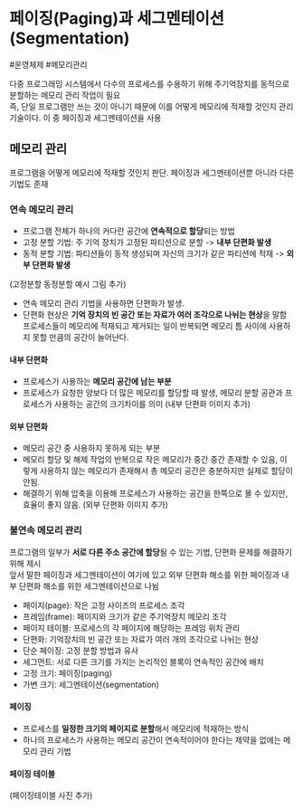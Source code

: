 # 페이징(Paging)과 세그멘테이션(Segmentation)

#운영체제 #메모리관리

다중 프로그래밍 시스템에서 다수의 프로세스를 수용하기 위해 주기억장치를 동적으로 분할하는 메모리 관리 작업이 필요
<br>
즉, 단일 프로그램만 쓰는 것이 아니기 때문에 이를 어떻게 메모리에 적재할 것인지 관리 기술이다. 이 중 페이징과 세그멘테이션을 사용


## 메모리 관리
프로그램을 어떻게 메모리에 적재할 것인지 판단.
페이징과 세그멘테이션뿐 아니라 다른 기법도 존재

### 연속 메모리 관리
- 프로그램 전체가 하나의 커다란 공간에 **연속적으로 할당**되는 방법
- 고정 분할 기법: 주 기억 장치가 고정된 파티션으로 분할 -> **내부 단편화 발생**
- 동적 분할 기법: 파티션들이 동적 생성되며 자신의 크기가 같은 파티션에 적재 -> **외부 단편화 발생**

(고정분할 동정분할 예시 그림 추가)

- 연속 메모리 관리 기법을 사용하면 단편화가 발생.
- 단편화 현상은 **기억 장치의 빈 공간 또는 자료가 여러 조각으로 나뉘는 현상**을 말함 프로세스들이 메모리에 적재되고 제거되는 일이 반복되면 메모리 틈 사이에 사용하지 못할 만큼의 공간이 늘어난다.

#### 내부 단편화
- 프로세스가 사용하는 **메모리 공간에 남는 부분**
- 프로세스가 요청한 양보다 더 많은 메모리를 할당할 때 발생, 메모리 분할 공관과 프로세스가 사용하는 공간의 크기차이를 의미
(내부 단편화 이미지 추가)

#### 외부 단편화
- 메모리 공간 중 사용하지 못하게 되는 부분
- 메모리 할당 및 해제 작업의 반복으로 작은 메모리가 중간 중간 존재할 수 있음, 이렇게 사용하지 않는 메모리가 존재해서 총 메모리 공간은 충분하지만 실제로 할당이 안됨.
- 해결하기 위해 압축을 이용해 프로세스가 사용하는 공간을 한쪽으로 몰 수 있지만, 효율이 좋지 않음.
(외부 단편화 이미지 추가)

### 불연속 메모리 관리

프로그램의 일부가 **서로 다른 주소 공간에 할당**될 수 있는 기법, 단편화 문제를 해결하기 위해 제시
<br>
앞서 말한 페이징과 세그멘테이션이 여기에 있고 외부 단편화 해소를 위한 페이징과 내부 단편화 해소를 위한 세그멘테이션으로 나뉨

- 페이지(page): 작은 고정 사이즈의 프로세스 조각
- 프레임(frame): 페이지와 크기가 같은 주기억장치 메모리 조각
- 페이지 테이블: 프로세스의 각 페이지에 해당하는 프레임 위치 관리
- 단편화: 기억장치의 빈 공간 또는 자료가 여러 개의 조각으로 나뉘는 현상
- 단순 페이징: 고정 분할 방법과 유사
- 세그먼트: 서로 다른 크기를 가지는 논리적인 블록이 연속적인 공간에 배치
- 고정 크기: 페이징(paging)
- 가변 크기: 세그멘테이션(segmentation)

#### 페이징
- 프로세스를 **일정한 크기의 페이지로 분할**해서 메모리에 적재하는 방식
- 하나의 프로세스가 사용하는 메모리 공간이 연속적이어야 한다는 제약을 없에는 메모리 관리 기법

#### 페이징 테이블
(페이징테이블 사진 추가)








